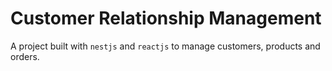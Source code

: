 # Customer Relationship Management

A project built with `nestjs` and `reactjs` to manage customers, products and orders.
